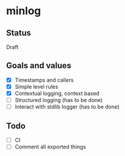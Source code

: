 # minlog

## Status

Draft

## Goals and values

- [x] Timestamps and callers
- [x] Simple level rules
- [x] Contextual logging, context based
- [ ] Structured logging (has to be done)
- [ ] Interact with stdlib logger (has to be done)

## Todo

- [ ] CI
- [ ] Comment all exported things
